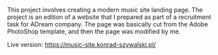 This project involves creating a modern music site landing page. The project is an edition of a website that I prepared as part of a recruitment task for ADream company. The page was basically cut from the Adobe PhotoShop template, and then the page was modified by me.

Live version: https://music-site.konrad-szywalski.pl/
